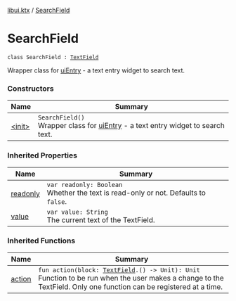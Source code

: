 [libui.ktx](../index.md) / [SearchField](./index.md)

# SearchField

`class SearchField : `[`TextField`](../-text-field/index.md)

Wrapper class for [uiEntry](../../libui/ui-entry.md) - a text entry widget to search text.

### Constructors

| Name | Summary |
|---|---|
| [&lt;init&gt;](-init-.md) | `SearchField()`<br>Wrapper class for [uiEntry](../../libui/ui-entry.md) - a text entry widget to search text. |

### Inherited Properties

| Name | Summary |
|---|---|
| [readonly](../-text-field/readonly.md) | `var readonly: Boolean`<br>Whether the text is read-only or not. Defaults to `false`. |
| [value](../-text-field/value.md) | `var value: String`<br>The current text of the TextField. |

### Inherited Functions

| Name | Summary |
|---|---|
| [action](../-text-field/action.md) | `fun action(block: `[`TextField`](../-text-field/index.md)`.() -> Unit): Unit`<br>Function to be run when the user makes a change to the TextField. Only one function can be registered at a time. |
